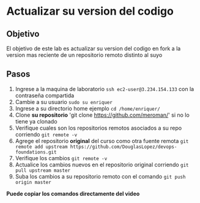# Actualizar su version del codigo 

## Objetivo
El objetivo de este lab es actualizar su version del codigo en fork a la version mas reciente de un repositorio remoto distinto al suyo


## Pasos

1. Ingrese a la maquina de laboratorio `ssh ec2-user@3.234.154.133` con la contraseña compartida
2. Cambie a su usuario `sudo su enriquer`
3. Ingrese a su directorio home ejemplo `cd /home/enriquer/`
4. Clone **su repositorio** 'git clone https://github.com/meroman/' si no lo tiene ya clonado
5. Verifique cuales son los repositorios remotos asociados a su repo corriendo `git remote -v`
6. Agrege el repositorio **original** del curso como otra fuente remota `git remote add upstream https://github.com/DouglasLopez/devops-foundations.git`
7. Verifique los cambios `git remote -v`
8. Actualice los cambios nuevos en el repositorio original corriendo `git pull upstream master`
9. Suba los cambios a su repositorio remoto con el comando `git push origin master`

**Puede copiar los comandos directamente del video**
<script id="asciicast-CxIzRDJEno3j7sbYq7XSriupY" src="https://asciinema.org/a/CxIzRDJEno3j7sbYq7XSriupY.js" async></script>